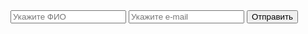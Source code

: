 <html>
<head>
<title>Форма заявки с сайта</title>
</head>
<body>
<?php
//проверяем, существуют ли переменные в массиве POST
if(!isset($_POST['fio']) and !isset($_POST['email'])){
 ?> 
<form action="send.php" metod="post">
<input type="text" name="fio" placeholder="Укажите ФИО" required>
<input type="text" name="email" placeholder="Укажите e-mail" required>
<input type="submit" value="Отправить">
</form>